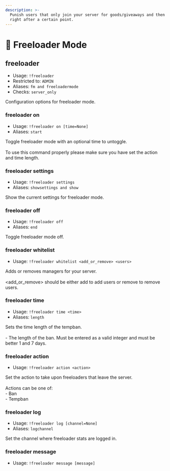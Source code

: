 ```yaml
---
description: >-
  Punish users that only join your server for goods/giveaways and then leave
  right after a certain point.
---
```


# 🤮 Freeloader Mode

## freeloader

* Usage: `!freeloader`
* Restricted to: `ADMIN`
* Aliases: `fm and freeloadermode`
* Checks: `server_only`

Configuration options for freeloader mode.

### freeloader on

* Usage: `!freeloader on [time=None]`
* Aliases: `start`

Toggle freeloader mode with an optional time to untoggle.\
\
To use this command properly please make sure you have set the action and time length.

### freeloader settings

* Usage: `!freeloader settings`
* Aliases: `showsettings and show`

Show the current settings for freeloader mode.

### freeloader off

* Usage: `!freeloader off`
* Aliases: `end`

Toggle freeloader mode off.

### freeloader whitelist

* Usage: `!freeloader whitelist <add_or_remove> <users>`

Adds or removes managers for your server.\
\
\<add\_or\_remove> should be either add to add users or remove to remove users.

### freeloader time

* Usage: `!freeloader time <time>`
* Aliases: `length`

Sets the time length of the tempban.\
\
\- The length of the ban. Must be entered as a valid integer and must be better 1 and 7 days.

### freeloader action

* Usage: `!freeloader action <action>`

Set the action to take upon freeloaders that leave the server.\
\
Actions can be one of:\
\- Ban\
\- Tempban

### freeloader log

* Usage: `!freeloader log [channel=None]`
* Aliases: `logchannel`

Set the channel where freeloader stats are logged in.

### freeloader message

* Usage: `!freeloader message [message]`
